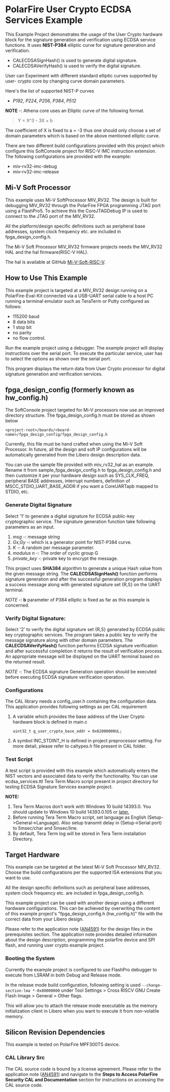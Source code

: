 
# PolarFire User Crypto ECDSA Services Example

This Example Project demonstrates the usage of the User Crypto hardware block for 
the signature generation and verification using ECDSA service functions. It uses
**NIST-P384** elliptic curve for signature generation and verification. 

 - CALECDSASignHash() is used to generate digital signature.
 - CALECDSAVerifyHash() is used to verify the digital signature.

User can Experiment with different standard elliptic curves supported by user-
crypto core by changing curve domain parameters.

Here's the list of supported NIST-P curves 
- *P192*, *P224*, *P256*, *P384*, *P512*

**NOTE** -: Athena core uses an Elliptic curve of the following format. 

> Y = X^3 - 3X + b  

The coefficient of X is fixed to a = -3 thus one should only choose a set of
domain parameters which is based on the above mentioned elliptic curve.

There are two different build configurations provided with this project which
configure this SoftConsole project for RISC-V IMC instruction extension. 
The following configurations are provided with the example:

  - miv-rv32-imc-debug
  - miv-rv32-imc-release

## Mi-V Soft Processor

This example uses Mi-V SoftProcessor MIV_RV32. The design is built for debugging
MIV_RV32 through the PolarFire FPGA programming JTAG port using a FlashPro5.
To achieve this the CoreJTAGDebug IP is used to connect to the JTAG port of the
MIV_RV32.

All the platform/design specific definitions such as peripheral base addresses,
system clock frequency etc. are included in fpga_design_config.h.

The Mi-V Soft Processor MIV_RV32 firmware projects needs the MIV_RV32 HAL and 
the hal firmware(RISC-V HAL).

The hal is available at GitHub [Mi-V-Soft-RISC-V](https://mi-v-ecosystem.github.io/redirects/platform).

## How to Use This Example

This example project is targeted at a MIV_RV32 design running on a PolarFire-Eval-Kit
connected via a USB-UART serial cable to a host PC running a terminal emulator
such as TeraTerm or Putty configured as follows:

 - 115200 baud
 - 8 data bits
 - 1 stop bit
 - no parity
 - no flow control.

Run the example project using a debugger. The example project will display
instructions over the serial port. To execute the particular service, user has
to select the options as shown over the serial port.

This program displays the return data from User Crypto processor for digital 
signature generation and verification services.

## fpga_design_config (formerly known as hw_config.h)

The SoftConsole project targeted for Mi-V processors now use an improved
directory structure. The fpga_design_config.h must be stored as shown below

`
    <project-root>/boards/<board-name>/fpga_design_config/fpga_design_config.h
`

Currently, this file must be hand crafted when using the Mi-V Soft Processor.
In future, all the design and soft IP configurations will be automatically
generated from the Libero design description data.

You can use the sample file provided with miv_rv32_hal as an example. Rename it
from sample_fpga_design_config.h to fpga_design_config.h and then customize it
per your hardware design such as SYS_CLK_FREQ, peripheral BASE addresses,
interrupt numbers, definition of MSCC_STDIO_UART_BASE_ADDR if you want a
CoreUARTapb mapped to STDIO, etc.

### Generate Digital Signature

Select '1' to generate a digital signature for ECDSA public-key cryptographic
service. The signature generation function take following parameters as an input. 
1. *msg* -: message string 
2. *Gx,Gy* -: which is a generator point for NIST-P384 curve. 
3. *K* -: A random per message parameter. 
4. *modulus n* -: The order of cyclic group G 
5. *private_key* -: private key to encrypt the message.

This project uses **SHA384** algorithm to generate a unique Hash value from the 
given message string. The **CALECDSASignHash()** function performs signature
generation and after the successful generation program displays a success
message along with generated signature set {R,S} on the UART terminal. 

*NOTE* -: **b** parameter of P384 elliptic is fixed as far as this example is concerned. 

### Verify Digital Signature:

Select '2' to verify the digital signature set {R,S} generated by ECDSA public
key cryptographic services. The program takes a public key to verify the message
signature along with other domain parameters. The **CALECDSAVerifyHash()**
function performs ECDSA signature verification and after successful completion
it returns the result of verification process. An appropriate message will be
displayed on the UART terminal based on the returned result. 

*NOTE* -: The ECDSA signature Generation operation should be executed before
executing ECDSA signature verification operation. 

### Configurations

The CAL library needs a config_user.h containing the configuration data.
This application provides following settings as per CAL requirement   
  1. A variable which provides the base address of the User Crypto hardware block
     is defined in main.c
     
     `uint32_t g_user_crypto_base_addr = 0x62000000UL;`
     
  2. A symbol INC_STDINT_H is defined in project preprocessor setting. 
     For more detail, please refer to caltypes.h file present in CAL folder.

### Test Script

A test script is provided with this example which automatically enters the NIST
vectors and associated data to verify the functionality. You can use 
ecdsa_services.ttl Tera Term Macro script present in project directory for 
testing ECDSA Signature Services example project.

**NOTE:**
1. Tera Term Macros don’t work with Windows 10 build 14393.0. You should update
   to Windows 10 build 14393.0.105 or [later.](https://osdn.net/ticket/browse.php?group_id=1412&tid=36526) 
2. Before running Tera Term Macro script, set language as English 
   (Setup->General->Language). Also setup transmit delay in (Setup->Serial port)
   to 5msec/char and 5msec/line.
3. By default, Tera Term log will be stored in Tera Term installation Directory.

## Target Hardware

This example can be targeted at the latest Mi-V Soft Processor MIV_RV32. Choose
the build configurations per the supported ISA extensions that you want to use.

All the design specific definitions such as peripheral base addresses, system
clock frequency etc. are included in fpga_design_config.h. 

This example project can be used with another design using a different hardware
configurations. This can be achieved by overwriting the content of this example
project's "fpga_design_config.h (hw_config.h)" file with the correct data from
your Libero design.

Please refer to the application note ([AN4591](https://www.microchip.com/en-us/application-notes/an4591))
for the design files in the prerequisites section. The application note provides
detailed information about the design description, programming the polarfire
device and SPI flash, and running user crypto example project.

### Booting the System

Currently the example project is configured to use FlashPro debugger to execute 
from LSRAM in both Debug and Release mode.

In the release mode build configuration, following setting is used
`--change-section-lma *-0x80000000` under
Tool Settings > Cross RISCV GNU Create Flash Image > General > Other flags. 

This will allow you to attach the release mode executable as the memory 
initialization client in Libero when you want to execute it from non-volatile
memory. 

## Silicon Revision Dependencies

This example is tested on PolarFire MPF300TS device.

### CAL Library Src

The CAL source code is bound by a license agreement. Please refer to the
application note ([AN4591](https://www.microchip.com/en-us/application-notes/an4591))
and navigate to the **Steps to Access PolarFire Security CAL and Documentation**
section for instructions on accessing the CAL source code.